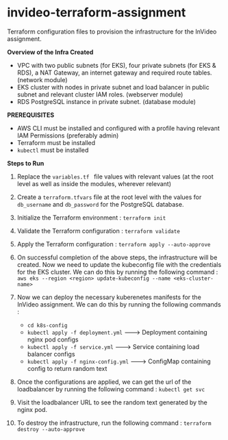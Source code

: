 # invideo-terraform-assignment

Terraform configuration files to provision the infrastructure for the InVideo assignment.

**Overview of the Infra Created**

- VPC with two public subnets (for EKS), four private subnets (for EKS & RDS), a NAT Gateway, an internet gateway and required route tables. (network module)
- EKS cluster with nodes in private subnet and load balancer in public subnet and relevant cluster IAM roles. (webserver module)
- RDS PostgreSQL instance in private subnet. (database module)

**PREREQUISITES**

- AWS CLI must be installed and configured with a profile having relevant IAM Permissions (preferably admin)
- Terraform must be installed
- `kubectl` must be installed

**Steps to Run**

1. Replace the `variables.tf ` file values with relevant values (at the root level as well as inside the modules, wherever relevant)
2. Create a `terraform.tfvars` file at the root level with the values for `db_username` and `db_password` for the PostgreSQL database.
3. Initialize the Terraform environment :
   `terraform init`
4. Validate the Terraform configuration :
   `terraform validate`
5. Apply the Terraform configuration :
   `terraform apply --auto-approve`
6. On successful completion of the above steps, the infrastructure will be created. Now we need to update the kubeconfig file with the credentials for the EKS cluster. We can do this by running the following command :
   `aws eks --region <region> update-kubeconfig --name <eks-cluster-name>`
7. Now we can deploy the necessary kuberenetes manifests for the InVideo assignment. We can do this by running the following commands :

   - `cd k8s-config`
   - `kubectl apply -f deployment.yml` ---> Deployment containing nginx pod configs
   - `kubectl apply -f service.yml` ---> Service containing load balancer configs
   - `kubectl apply -f nginx-config.yml` ---> ConfigMap containing config to return random text

8. Once the configurations are applied, we can get the url of the loadbalancer by running the following command :
   `kubectl get svc`

9. Visit the loadbalancer URL to see the random text generated by the nginx pod.

10. To destroy the infrastructure, run the following command :
    `terraform destroy --auto-approve`
